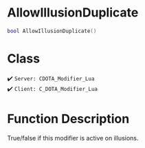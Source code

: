 # AllowIllusionDuplicate
```lua
bool AllowIllusionDuplicate()
```
# Class
✔️ `Server: CDOTA_Modifier_Lua`  
✔️ `Client: C_DOTA_Modifier_Lua`  

# Function Description
True/false if this modifier is active on illusions.

